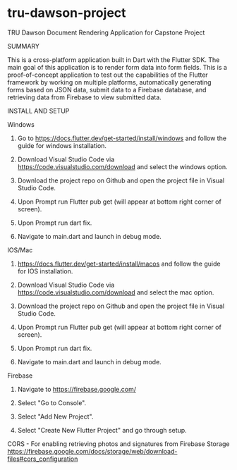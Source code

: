 # tru-dawson-project
TRU Dawson Document Rendering Application for Capstone Project

SUMMARY

This is a cross-platform application built in Dart with the Flutter SDK. The main goal of this application is to render form data into form fields. This is a proof-of-concept application to test out the capabilities of the Flutter framework by working on multiple platforms, automatically generating forms based on JSON data, submit data to a Firebase database, and retrieving data from Firebase to view submitted data.


INSTALL AND SETUP

Windows
1. Go to https://docs.flutter.dev/get-started/install/windows and follow the guide for windows installation.

2. Download Visual Studio Code via https://code.visualstudio.com/download and select the windows option.

3. Download the project repo on Github and open the project file in Visual Studio Code.

4. Upon Prompt run Flutter pub get (will appear at bottom right corner of screen).

5. Upon Prompt run dart fix.

6. Navigate to main.dart and launch in debug mode.

IOS/Mac
1. https://docs.flutter.dev/get-started/install/macos and follow the guide for IOS installation.

2. Download Visual Studio Code via https://code.visualstudio.com/download and select the mac option.

3. Download the project repo on Github and open the project file in Visual Studio Code.

4. Upon Prompt run Flutter pub get (will appear at bottom right corner of screen).

5. Upon Prompt run dart fix.

6. Navigate to main.dart and launch in debug mode.

Firebase
1. Navigate to https://firebase.google.com/
   
3. Select "Go to Console".
   
4. Select "Add New Project".
   
5. Select "Create New Flutter Project" and go through setup.


CORS - For enabling retrieving photos and signatures from Firebase Storage
https://firebase.google.com/docs/storage/web/download-files#cors_configuration
